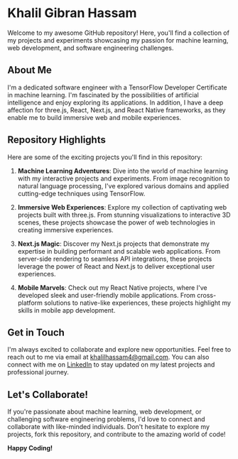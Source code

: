 # Khalil Gibran Hassam

Welcome to my awesome GitHub repository! Here, you'll find a collection of my projects and experiments showcasing my passion for machine learning, web development, and software engineering challenges.

## About Me

I'm a dedicated software engineer with a TensorFlow Developer Certificate in machine learning. I'm fascinated by the possibilities of artificial intelligence and enjoy exploring its applications. In addition, I have a deep affection for three.js, React, Next.js, and React Native frameworks, as they enable me to build immersive web and mobile experiences.

## Repository Highlights

Here are some of the exciting projects you'll find in this repository:

1. **Machine Learning Adventures**: Dive into the world of machine learning with my interactive projects and experiments. From image recognition to natural language processing, I've explored various domains and applied cutting-edge techniques using TensorFlow.

2. **Immersive Web Experiences**: Explore my collection of captivating web projects built with three.js. From stunning visualizations to interactive 3D scenes, these projects showcase the power of web technologies in creating immersive experiences.

3. **Next.js Magic**: Discover my Next.js projects that demonstrate my expertise in building performant and scalable web applications. From server-side rendering to seamless API integrations, these projects leverage the power of React and Next.js to deliver exceptional user experiences.

4. **Mobile Marvels**: Check out my React Native projects, where I've developed sleek and user-friendly mobile applications. From cross-platform solutions to native-like experiences, these projects highlight my skills in mobile app development.

## Get in Touch

I'm always excited to collaborate and explore new opportunities. Feel free to reach out to me via email at [khalilhassam4@gmail.com](mailto:khalilhassam4@gmail.com). You can also connect with me on [LinkedIn](https://www.linkedin.com/in/khalil-gibran-hassam-821070248/) to stay updated on my latest projects and professional journey.

## Let's Collaborate!

If you're passionate about machine learning, web development, or challenging software engineering problems, I'd love to connect and collaborate with like-minded individuals. Don't hesitate to explore my projects, fork this repository, and contribute to the amazing world of code!

**Happy Coding!**


